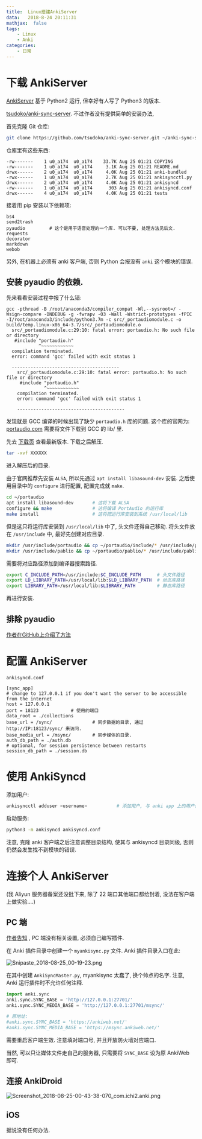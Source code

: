 ```yaml
---
title:  Linux搭建AnkiServer
data:   2018-8-24 20:11:31
mathjax:  false
tags:
    - Linux
    - Anki
categories:
    - 日常
---
```


<!--more-->

# 下载 AnkiServer

[AnkiServer](https://pypi.org/project/AnkiServer/2.0.6/) 基于 Python2 运行, 但幸好有人写了 Python3 的版本.

[tsudoko/anki-sync-server](https://github.com/tsudoko/anki-sync-server). 不过作者没有提供简单的安装办法, 

首先克隆 Git 仓库:

```sh
git clone https://github.com/tsudoko/anki-sync-server.git ~/anki-sync-server
```

仓库里有这些东西:

```
-rw-------    1 u0_a174  u0_a174    33.7K Aug 25 01:21 COPYING
-rw-------    1 u0_a174  u0_a174     3.1K Aug 25 01:21 README.md
drwx------    2 u0_a174  u0_a174     4.0K Aug 25 01:21 anki-bundled
-rwx------    1 u0_a174  u0_a174     2.7K Aug 25 01:21 ankisyncctl.py
drwx------    2 u0_a174  u0_a174     4.0K Aug 25 01:21 ankisyncd
-rw-------    1 u0_a174  u0_a174      303 Aug 25 01:21 ankisyncd.conf
drwx------    4 u0_a174  u0_a174     4.0K Aug 25 01:21 tests
```

接着用 pip 安装以下依赖项:

```
bs4
send2trash
pyaudio         # 这个是用于语音处理的一个库. 可以不要, 处理方法见后文.
requests
decorator
markdown
webob
```

另外, 在机器上必须有 anki 客户端, 否则 Python 会报没有 `anki` 这个模块的错误.

## 安装 pyaudio 的依赖.

先来看看安装过程中报了什么错:

```
gcc -pthread -B /root/anaconda3/compiler_compat -Wl,--sysroot=/ -Wsign-compare -DNDEBUG -g -fwrapv -O3 -Wall -Wstrict-prototypes -fPIC -I/root/anaconda3/include/python3.7m -c src/_portaudiomodule.c -o build/temp.linux-x86_64-3.7/src/_portaudiomodule.o
  src/_portaudiomodule.c:29:10: fatal error: portaudio.h: No such file or directory
   #include "portaudio.h"
            ^~~~~~~~~~~~~
  compilation terminated.
  error: command 'gcc' failed with exit status 1

  ----------------------------------------
    src/_portaudiomodule.c:29:10: fatal error: portaudio.h: No such file or directory
     #include "portaudio.h"
              ^~~~~~~~~~~~~
    compilation terminated.
    error: command 'gcc' failed with exit status 1

    ----------------------------------------
```

发现就是 GCC 编译的时候出现了缺少 `portaudio.h` 库的问题. 这个库的官网为: [portaudio.com](http://portaudio.com) 需要将文件下载到 GCC 的 lib/ 里.

先去 [下载页](http://portaudio.com/download.html) 查看最新版本. 下载之后解压.

```sh
tar -xvf XXXXXX
```

进入解压后的目录.

由于官网推荐先安装 `ALSA`, 所以先通过 `apt install libasound-dev` 安装. 之后使用目录中的 `configure` 进行配置, 配置完成就 `make`.

```sh
cd ~/portaudio
apt install libasound-dev       # 这将下载 ALSA
configure && make               # 这将编译 PortAudio 的运行库
make install                    # 这将把运行库安装到系统 /usr/local/lib
```

但是这只将运行库安装到 `/usr/local/lib` 中了, 头文件还得自己移动. 将头文件放在 `/usr/include` 中, 最好先创建对应目录.

```sh
mkdir /usr/include/portaudio && cp ~/portaudio/include/* /usr/include/portaudio
mkdir /usr/include/pablio && cp ~/portaudio/pablio/* /usr/include/pablio       # 这是 Portaudio 中的另一个装满 .h 文件的目录, 不知道干嘛的. 但还是放进去吧
```
需要将对应路径添加到编译器搜索路径.

```sh
export C_INCLUDE_PATH=/usr/include:$C_INCLUDE_PATH      # 头文件路径
export LD_LIBRARY_PATH=/usr/local/lib:$LD_LIBRARY_PATH  # 动态库路径
export LIBRARY_PATH=/usr/local/lib:$LIBRARY_PATH        # 静态库路径
```

再进行安装.

## 排除 pyaudio

[作者在GitHub上介绍了方法](https://github.com/tsudoko/anki-sync-server#running-ankisyncd-without-pyaudio)

# 配置 AnkiServer

`ankisyncd.conf`

```
[sync_app]
# change to 127.0.0.1 if you don't want the server to be accessible from the internet
host = 127.0.0.1
port = 18123            # 使用的端口
data_root = ./collections
base_url = /sync/               # 同步数据的目录, 通过 http://IP:18123/sync/ 来访问.
base_media_url = /msync/        # 同步媒体的目录.
auth_db_path = ./auth.db
# optional, for session persistence between restarts
session_db_path = ./session.db
```

# 使用 AnkiSyncd

添加用户:

```sh
ankisyncctl adduser <username>           # 添加用户, 与 anki app 上的用户保持一致
```

启动服务:

```sh
python3 -m ankisyncd ankisyncd.conf
```

注意, 克隆 anki 客户端之后注意调整目录结构, 使其与 ankisyncd 目录同级, 否则仍然会发生找不到模块的错误.

<!--
# 下载 AnkiServer

[AnkiServer](https://pypi.org/project/AnkiServer/2.0.6/) 基于 Python2 运行. 

```sh
pip2 install AnkiServer
```

# 配置 AnkiServer

0. 首先, 创建一个单独的目录, 要同步的文件存储在此.
0. 从 `python_prefix/lib/python2.X/site-packages/AnkiServer-2.X.X-py2.X.egg/examples` 复制一个配置文件模板. 不过在下载的发行版中没有发现该文件, 于是去 [GitHub 项目页](https://github.com/dsnopek/anki-sync-server) 找了. 注意有两个重要的配置文件. 使用方法如下:

> 无意间发现模板被放在这个目录下了. `/data/data/com.termux/files/usr/examples`

```ini
# example.ini 需要重命名为 production.ini 并移动到为 AnkiServer 创建的目录

[server:main]
use = egg:AnkiServer#server
host = 127.0.0.1        # 运行服务的主机 IP 地址
port = 27701            # 服务使用的端口

[filter-app:main]
use = egg:Paste#translogger
next = real

[app:real]
use = egg:Paste#urlmap
/ = rest_app
/msync = sync_app
/sync = sync_app

[app:rest_app]
use = egg:AnkiServer#rest_app
data_root = ./collections
allowed_hosts = 127.0.0.1       # 允许使用服务的客户机的 IP 地址, 可设置为 0.0.0.0 以允许任何 IP 连接.
;logging.config_file = logging.conf

[app:sync_app]
use = egg:AnkiServer#sync_app
data_root = ./collections
base_url = /sync/
base_media_url = /msync/
session_db_path = ./session.db
auth_db_path = ./auth.db
```

如果是在 Termux 中运行 AnkiServer 的话, 以下文件中的路径都要改!
不知道路径在哪里的话, 用 `locate -r XXX$` 通过正则表达式搜索. (`$` 匹配字符串末尾.)

```conf
; supervisor-anki-server.conf , 这是个监控服务的配置文件, 需要放在 supervisor/conf.d/ 目录中.
[program:anki-server]


; The command used to execute the Anki Server. If you setup a virtualenv like described
; in the README.md, then be sure to point to the "paster" command inside of it! All files
; are relative to the "directory" variable given below
; command=/usr/local/bin/paster serve production.ini
command= /data/data/com.termux/files/usr/bin/paster serve production.ini    ; 用于运行服务的命令

; This is the directory to execute the Anki Server from. All files will be relative to this
; directory. This includes arguments to the "command" above and in the configuration files.
directory=/var/lib/anki

; This is the user the Anki Server will run as. It should have permission to read and write
; the Anki collections referred to in the configuration file, but, for security reasons it
; shouldn't be "root"!
user=u0_174     ; 需要配置为运行 AnkiServer 的 Linux 用户名

autostart=true
autorestart=true
redirect_stderr=true

; Sometimes necessary if Anki is complaining about a UTF-8 locale. Make sure
; that the local you pick is actually installed on your system.
;environment=LANG=en_US.UTF-8,LC_ALL=en_US.UTF-8,LC_LANG=en_US.UTF-8
```

但是我的手机没法使用 `supervisor` 而现在大多数 Linux 系统都使用 `systemd` 了. 所以这个文件的东西看看就好.

## 小结

需要注意的几条配置:

```ini
# 在 production.ini 中
allowed_hosts = 0.0.0.0       # 允许使用服务的客户机的 IP 地址, 可设置为 0.0.0.0 以允许任何 IP 连接.
host = 127.0.0.1        # 运行服务的主机 IP 地址
port = 18909            # 服务使用的端口

# 在 supervisor-anki-server.conf 中
# 这项内容可在配置 systemd 时用于参考
; command=/usr/local/bin/paster serve production.ini
command= /data/data/com.termux/files/usr/bin/paster serve production.ini    ; 用于运行服务的命令
```

# 使用 AnkiServer

Anki server 主要通过 `/data/data/com.termux/files/usr/bin/ankiserverctl.py` 文件来运行.

添加用户:

```sh
ankiserverctl.py adduser <username>           # 添加用户, 与 anki app 上的用户保持一致
```

测试服务:

```sh
ankiserverctl.py debug
```

启动服务:

```sh
ankiserverctl.py start
```

停止服务:

```sh
ankiserverctl.py stop
```

-->

# 连接个人 AnkiServer

(我 Aliyun 服务器备案还没批下来, 除了 22 端口其他端口都给封着, 没法在客户端上做实验....)

## PC 端

[作者告知](https://github.com/dsnopek/anki-sync-server#point-the-anki-desktop-program-at-it) , PC 端没有相关设置, 必须自己编写插件.

在 Anki 插件目录中创建一个 `myankisync.py` 文件. Anki 插件目录入口在此:

![Snipaste_2018-08-25_00-19-23.png](https://i.loli.net/2018/08/25/5b80302f5bfb8.png)

在其中创建 `AnkiSyncMaster.py`, myankisync 太蠢了, 换个帅点的名字. 注意, Anki 运行插件时不允许任何注释.

```py
import anki.sync
anki.sync.SYNC_BASE = 'http://127.0.0.1:27701/'
anki.sync.SYNC_MEDIA_BASE = 'http://127.0.0.1:27701/msync/'

# 原地址:
#anki.sync.SYNC_BASE = 'https://ankiweb.net/'
#anki.sync.SYNC_MEDIA_BASE = 'https://msync.ankiweb.net/'
```

需要重启客户端生效. 注意填对端口号, 并且开放防火墙对应端口.

当然, 可以只让媒体文件走自己的服务器, 只需要将 `SYNC_BASE` 设为原 AnkiWeb 即可.

## 连接 AnkiDroid

![Screenshot_2018-08-25-00-43-38-070_com.ichi2.anki.png](https://i.loli.net/2018/08/25/5b8036260dc7f.png)

## iOS

据说没有任何办法.